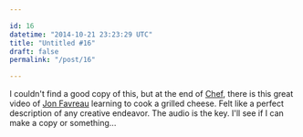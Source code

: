 ```yaml
---

id: 16
datetime: "2014-10-21 23:23:29 UTC"
title: "Untitled #16"
draft: false
permalink: "/post/16"

---
```


I couldn't find a good copy of this, but at the end of [Chef](https://en.wikipedia.org/wiki/Chef_%film%), there is this great video of [Jon Favreau](https://en.wikipedia.org/wiki/Jon_Favreau) learning to cook a grilled cheese. Felt like a perfect description of any creative endeavor. The audio is the key. I'll see if I can make a copy or something...

